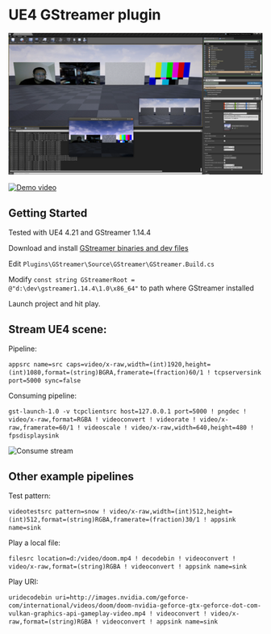 # UE4 GStreamer plugin

[![Demo video](img/AppSrc.png)](https://youtu.be/bp_mFSUcxXc)


[![Demo video](img/demo1.jpg)](https://www.youtube.com/watch?v=eCLCdaSIxBA)

## Getting Started

Tested with UE4 4.21 and GStreamer 1.14.4

Download and install [GStreamer binaries and dev files](https://gstreamer.freedesktop.org/download/)

Edit `Plugins\GStreamer\Source\GStreamer\GStreamer.Build.cs`

Modify `const string GStreamerRoot = @"d:\dev\gstreamer1.14.4\1.0\x86_64"` to path where GStreamer installed

Launch project and hit play.

## Stream UE4 scene:
Pipeline:

```
appsrc name=src caps=video/x-raw,width=(int)1920,height=(int)1080,format=(string)BGRA,framerate=(fraction)60/1 ! tcpserversink port=5000 sync=false
```

Consuming pipeline:

```
gst-launch-1.0 -v tcpclientsrc host=127.0.0.1 port=5000 ! pngdec ! video/x-raw,format=RGBA ! videoconvert ! videorate ! video/x-raw,framerate=60/1 ! videoscale ! video/x-raw,width=640,height=480 ! fpsdisplaysink
```

![Consume stream](img/consume_stream.gif)

## Other example pipelines

Test pattern:
```
videotestsrc pattern=snow ! video/x-raw,width=(int)512,height=(int)512,format=(string)RGBA,framerate=(fraction)30/1 ! appsink name=sink
```

Play a local file:
```
filesrc location=d:/video/doom.mp4 ! decodebin ! videoconvert ! video/x-raw,format=(string)RGBA ! videoconvert ! appsink name=sink
```

Play URI:
```
uridecodebin uri=http://images.nvidia.com/geforce-com/international/videos/doom/doom-nvidia-geforce-gtx-geforce-dot-com-vulkan-graphics-api-gameplay-video.mp4 ! videoconvert ! video/x-raw,format=(string)RGBA ! videoconvert ! appsink name=sink
```

